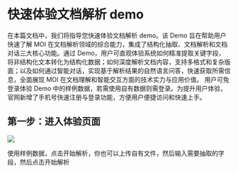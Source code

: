 # 快速体验文档解析 demo

在本篇文档中，我们将指导您快速体验文档解析 demo。该 Demo 旨在帮助用户快速了解 MOI 在文档解析领域的综合能力，集成了结构化抽取、文档解析和文档对话三大核心功能。通过 Demo，用户可直观体验系统如何精准提取关键字段，将非结构化文本转化为结构化数据；如何深度解析文档内容，支持多格式和复杂版面；以及如何通过智能对话，实现基于解析结果的自然语言问答，快速获取所需信息，全面展现 MOI 在文档理解和智能交互方面的技术实力与应用价值。
用户可免登录体验 Demo 中的样例数据，若需使用自有数据则需登录。为提升用户体验，官网新增了手机号快速注册与登录功能，方便用户便捷访问和快速上手。

## 第一步：进入体验页面

![](https://community-shared-data-1308875761.cos.ap-beijing.myqcloud.com/artwork/mocdocs/images/demo_1.png)

使用样例数据，点击开始解析，你也可以上传自有文件，然后输入需要抽取的字段，然后点击开始解析
